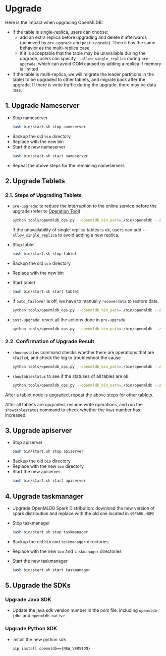 # Upgrade

Here is the impact when upgrading OpenMLDB:
* If the table is single-replica, users can choose:
    - add an extra replica before upgrading and delete it afterwards (achieved by `pre-upgrade` and `post-upgrade`).
      Then it has the same behavior as the multi-replica case
    - if it is acceptable that the table may be unavailable during the upgrade, users can specify
      `--allow_single_replica` during `pre-upgrade`, which can avoid OOM caused by adding a replica if memory is limited
* If the table is multi-replica, we will migrate the leader partitions in the tablet to be upgraded
to other tablets, and migrate back after the upgrade.
If there is write traffic during the upgrade, there may be data loss.

## 1. Upgrade Nameserver

* Stop nameserver
    ```bash
    bash bin/start.sh stop nameserver
    ```
* Backup the old `bin` directory
* Replace with the new bin
* Start the new nameserver
    ```bash
    bash bin/start.sh start nameserver
    ```
* Repeat the above steps for the remaining nameservers

## 2. Upgrade Tablets

### 2.1. Steps of Upgrading Tablets

* `pre-upgrade`: to reduce the interruption to the online service before the upgrade (refer to [Operation Tool](./openmldb_ops.md))
    ```bash
    python tools/openmldb_ops.py --openmldb_bin_path=./bin/openmldb --zk_cluster=172.24.4.40:30481 --zk_root_path=/openmldb --cmd=pre-upgrade --endpoints=127.0.0.1:10921
    ```
  If the unavailability of single-replica tables is ok, users can add `--allow_single_replica` to avoid adding a new replica.

* Stop tablet
    ```bash
    bash bin/start.sh stop tablet
    ```
* Backup the old `bin` directory
* Replace with the new bin
* Start tablet
    ```bash
    bash bin/start.sh start tablet
    ```
* If `auto_failover` is off, we have to manually `recoverdata` to restore data.
    ```bash
    python tools/openmldb_ops.py --openmldb_bin_path=./bin/openmldb --zk_cluster=172.24.4.40:30481 --zk_root_path=/openmldb --cmd=recoverdata
    ```
* `post-upgrade`: revert all the actions done in `pre-upgrade`
    ```bash
    python tools/openmldb_ops.py --openmldb_bin_path=./bin/openmldb --zk_cluster=172.24.4.40:30481 --zk_root_path=/openmldb --cmd=post-upgrade --endpoints=127.0.0.1:10921
    ```
### 2.2. Confirmation of Upgrade Result
* `showopstatus` command checks whether there are operations that are `kFailed`, and check the log to troubleshoot the cause
    ```bash
    python tools/openmldb_ops.py --openmldb_bin_path=./bin/openmldb --zk_cluster=172.24.4.40:30481 --zk_root_path=/openmldb --cmd=showopstatus --filter=kFailed
    ```
* `showtablestatus` to see if the statuses of all tables are ok
    ```bash
    python tools/openmldb_ops.py --openmldb_bin_path=./bin/openmldb --zk_cluster=172.24.4.40:30481 --zk_root_path=/openmldb --cmd=showtablestatus
    ```
After a tablet node is upgraded, repeat the above steps for other tablets.

After all tablets are upgraded, resume write operations, and run the `showtablestatus` command to check whether the `Rows` number has increased.

## 3. Upgrade apiserver

* Stop apiserver
    ```bash
    bash bin/start.sh stop apiserver
    ```
* Backup the old `bin` directory
* Replace with the new `bin` directory
* Start the new apiserver
    ```bash
    bash bin/start.sh start apiserver
    ```

## 4. Upgrade taskmanager

* Upgrade OpenMLDB Spark Distribution: download the new version of spark distribution
and replace with the old one located in `$SPARK_HOME`

* Stop taskmanager
    ```bash
    bash bin/start.sh stop taskmanager
    ```
* Backup the old `bin` and `taskmanager` directories
* Replace with the new `bin` and `taskmanager` directories
* Start the new taskmanager
    ```bash
    bash bin/start.sh start taskmanager
    ```

## 5. Upgrade the SDKs

### Upgrade Java SDK
* Update the java sdk version number in the pom file, including `openmldb-jdbc` and `openmldb-native`

### Upgrade Python SDK
* install the new python sdk
  ```bash
  pip install openmldb=={NEW_VERSION}
  ```